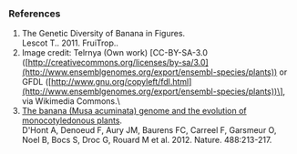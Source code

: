 ### References

1.  The Genetic Diversity of Banana in Figures.\
    Lescot T.. 2011. FruiTrop..
2.  Image credit: Telrnya (Own work) \[CC-BY-SA-3.0
    ([http://creativecommons.org/licenses/by-sa/3.0](http://www.ensemblgenomes.org/export/ensembl-species/plants))
    or GFDL
    ([http://www.gnu.org/copyleft/fdl.html](http://www.ensemblgenomes.org/export/ensembl-species/plants))\],
    via Wikimedia Commons.\
3.  [The banana (Musa acuminata) genome and the evolution of
    monocotyledonous
    plants](http://europepmc.org/abstract/MED/22801500).\
    D\'Hont A, Denoeud F, Aury JM, Baurens FC, Carreel F, Garsmeur O,
    Noel B, Bocs S, Droc G, Rouard M et al. 2012. Nature. 488:213-217.
